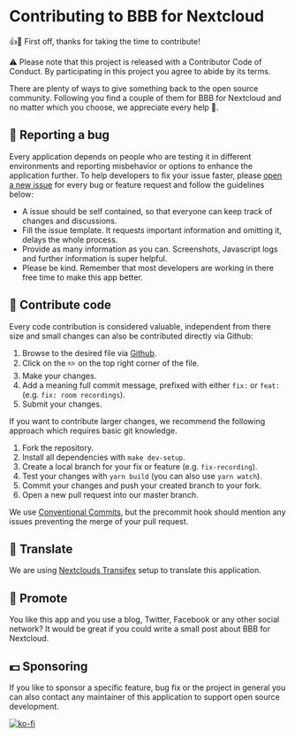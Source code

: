 # Contributing to BBB for Nextcloud

:+1::tada: First off, thanks for taking the time to contribute!

:warning: Please note that this project is released with a Contributor Code of Conduct. By
participating in this project you agree to abide by its terms.

There are plenty of ways to give something back to the open source community.
Following you find a couple of them for BBB for Nextcloud and no matter which
you choose, we appreciate every help :clap:.

## :bug: Reporting a bug
Every application depends on people who are testing it in different environments
and reporting misbehavior or options to enhance the application further. To help
developers to fix your issue faster, please [open a new issue] for every bug or
feature request and follow the guidelines below:

- A issue should be self contained, so that everyone can keep track of changes
  and discussions.
- Fill the issue template. It requests important information and omitting it,
  delays the whole process.
- Provide as many information as you can. Screenshots, Javascript logs and
  further information is super helpful.
- Please be kind. Remember that most developers are working in there free time
  to make this app better.

## :page_facing_up: Contribute code
Every code contribution is considered valuable, independent from there size and
small changes can also be contributed directly via Github:

1. Browse to the desired file via
   [Github](https://github.com/sualko/cloud_bbb/).
2. Click on the :pencil2: on the top right corner of the file.
3. Make your changes.
4. Add a meaning full commit message, prefixed with either `fix:` or `feat:`
   (e.g. `fix: room recordings`).
5. Submit your changes.

If you want to contribute larger changes, we recommend the following approach
which requires basic git knowledge.

1. Fork the repository.
2. Install all dependencies with `make dev-setup`.
3. Create a local branch for your fix or feature (e.g. `fix-recording`).
4. Test your changes with `yarn build` (you can also use `yarn watch`).
5. Commit your changes and push your created branch to your fork.
6. Open a new pull request into our master branch.

We use [Conventional Commits], but the precommit hook should mention any issues
preventing the merge of your pull request.

## :sunflower: Translate
We are using [Nextclouds Transifex] setup to translate this application.

## :loudspeaker: Promote
You like this app and you use a blog, Twitter, Facebook or any other social
network? It would be great if you could write a small post about BBB for
Nextcloud.

## :dollar: Sponsoring
If you like to sponsor a specific feature, bug fix or the project in general you
can also contact any maintainer of this application to support open source
development.

[![ko-fi](https://www.ko-fi.com/img/githubbutton_sm.svg)](https://ko-fi.com/sualko)

[open a new issue]: https://github.com/sualko/cloud_bbb/issues
[Conventional Commits]: https://www.conventionalcommits.org
[Nextclouds Transifex]: https://www.transifex.com/nextcloud/nextcloud/
